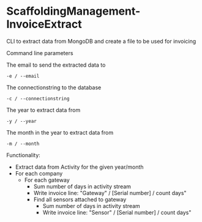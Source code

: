 ScaffoldingManagement-InvoiceExtract
===

CLI to extract data from MongoDB and create a file to be used for invoicing


Command line parameters 

The email to send the extracted data to

	-e / --email

	
The connectionstring to the database

	-c / --connectionstring


The year to extract data from 	

	-y / --year

	
The month in the year to extract data from

	-m / --month
	
	
Functionality:	

- Extract data from Activity for the given year/month
- For each company 
  - For each gateway
    - Sum number of days in activity stream
	- Write invoice line: "Gateway" / [Serial number] / count days"
	- Find all sensors attached to gateway
      - Sum number of days in activity stream
	  - Write invoice line: "Sensor" / [Serial number] / count days"
	  
	